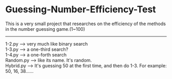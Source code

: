 # Guessing-Number-Efficiency-Test
This is a very small project that researches on the efficiency of the methods in the number guessing game.(1~100)

----------------------------------------------------------------------------------------------------------
1-2.py --> very much like binary search  
1-3.py --> a one-third search?  
1-4.py --> a one-forth search  
Random.py --> like its name. It's random.  
Hybrid.py --> It's guessing 50 at the first time, and then do 1-3. For example: 50, 16, 38......
